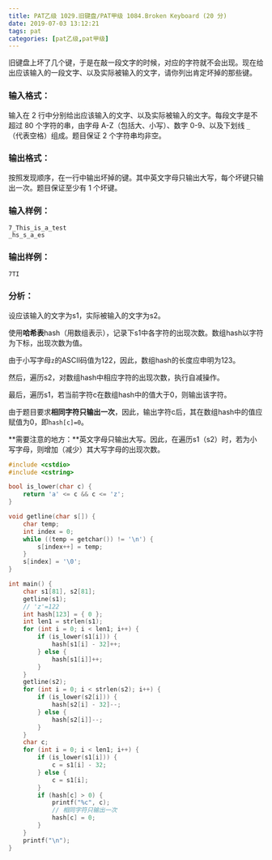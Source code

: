 ```yaml
---
title: PAT乙级 1029.旧键盘/PAT甲级 1084.Broken Keyboard (20 分)
date: 2019-07-03 13:12:21
tags: pat
categories: [pat乙级,pat甲级]
---
```


旧键盘上坏了几个键，于是在敲一段文字的时候，对应的字符就不会出现。现在给出应该输入的一段文字、以及实际被输入的文字，请你列出肯定坏掉的那些键。

<!--more-->

### 输入格式：

输入在 2 行中分别给出应该输入的文字、以及实际被输入的文字。每段文字是不超过 80 个字符的串，由字母 A-Z（包括大、小写）、数字 0-9、以及下划线 `_`（代表空格）组成。题目保证 2 个字符串均非空。

### 输出格式：

按照发现顺序，在一行中输出坏掉的键。其中英文字母只输出大写，每个坏键只输出一次。题目保证至少有 1 个坏键。

### 输入样例：

```in
7_This_is_a_test
_hs_s_a_es
```

### 输出样例：

```out
7TI
```

### 分析：

设应该输入的文字为s1，实际被输入的文字为s2。

使用**哈希表**hash（用数组表示），记录下s1中各字符的出现次数。数组hash以字符为下标，出现次数为值。

由于小写字母`z`的ASCII码值为122，因此，数组hash的长度应申明为123。

然后，遍历s2，对数组hash中相应字符的出现次数，执行自减操作。

最后，遍历s1，若当前字符c在数组hash中的值大于0，则输出该字符。

由于题目要求**相同字符只输出一次**，因此，输出字符c后，其在数组hash中的值应赋值为0，即`hash[c]=0`。

**需要注意的地方：**英文字母只输出大写。因此，在遍历s1（s2）时，若为小写字母，则增加（减少）其大写字母的出现次数。

```c++
#include <cstdio>
#include <cstring>

bool is_lower(char c) {
	return 'a' <= c && c <= 'z';
}

void getline(char s[]) {
	char temp;
	int index = 0;
	while ((temp = getchar()) != '\n') {
		s[index++] = temp;
	}
	s[index] = '\0';
}

int main() {
	char s1[81], s2[81];
	getline(s1);
	// 'z'=122
	int hash[123] = { 0 };
	int len1 = strlen(s1);
	for (int i = 0; i < len1; i++) {
		if (is_lower(s1[i])) {
			hash[s1[i] - 32]++;
		} else {
			hash[s1[i]]++;
		}
	}
	getline(s2);
	for (int i = 0; i < strlen(s2); i++) {
		if (is_lower(s2[i])) {
			hash[s2[i] - 32]--;
		} else {
			hash[s2[i]]--;
		}
	}
	char c;
	for (int i = 0; i < len1; i++) {
		if (is_lower(s1[i])) {
			c = s1[i] - 32;
		} else {
			c = s1[i];
		}
		if (hash[c] > 0) {
			printf("%c", c);
			// 相同字符只输出一次
			hash[c] = 0;
		}
	}
	printf("\n");
}
```

